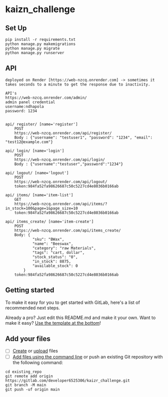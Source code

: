 # kaizn_challenge

## Set Up
```
pip install -r requirements.txt
python manage.py makemigrations 
python manage.py migrate
python manage.py runserver
```
## API
```
deployed on Render [https://web-nzcq.onrender.com] -> sometimes it takes seconds to a minute to get the response due to inactivity. 

API's
https://web-nzcq.onrender.com/admin/
admin panel credential
username:ndhapola
password: 1234


api/ register/ [name='register']
    POST
    https://web-nzcq.onrender.com/api/register/
    Body : {"username": "testuser1", "password": "1234", "email": "test12@example.com"}

api/ login/ [name='login']
    POST
    https://web-nzcq.onrender.com/api/login/
    Body : {"username":"testuser","password":"1234"}

api/ logout/ [name='logout']
    POST
    https://web-nzcq.onrender.com/api/logout/
    token:984fa52fa98626687c50c5227cd4e8036b0166ab

api/ items/ [name='item-list']
    GET
    https://web-nzcq.onrender.com/api/items/?in_stock=100&page=1&page_size=10 
    token:984fa52fa98626687c50c5227cd4e8036b0166ab

api/ items_create/ [name='item-create']
    POST
    https://web-nzcq.onrender.com/api/items_create/
    Body: {
            "sku": "BWax",
            "name": "Beeswax",
            "category": "raw Materials",
            "tags": "cart, dollar",
            "stock_status": "0",
            "in_stock": 8875,
            "available_stock": 0
        }
    token:984fa52fa98626687c50c5227cd4e8036b0166ab   
```


## Getting started

To make it easy for you to get started with GitLab, here's a list of recommended next steps.

Already a pro? Just edit this README.md and make it your own. Want to make it easy? [Use the template at the bottom](#editing-this-readme)!

## Add your files

- [ ] [Create](https://docs.gitlab.com/ee/user/project/repository/web_editor.html#create-a-file) or [upload](https://docs.gitlab.com/ee/user/project/repository/web_editor.html#upload-a-file) files
- [ ] [Add files using the command line](https://docs.gitlab.com/ee/gitlab-basics/add-file.html#add-a-file-using-the-command-line) or push an existing Git repository with the following command:

```
cd existing_repo
git remote add origin https://gitlab.com/developer6525306/kaizr_challenge.git
git branch -M main
git push -uf origin main
```
